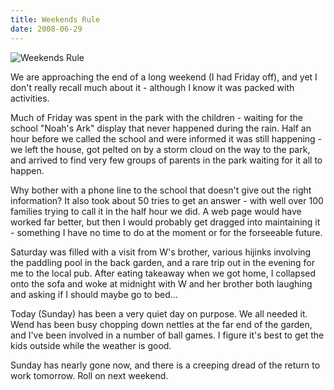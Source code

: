 ```yaml
---
title: Weekends Rule
date: 2008-06-29
---
```


![Weekends Rule](https://source.unsplash.com/2aFp6EWWs58/1600x900)

We are approaching the end of a long weekend (I had Friday off), and yet I don't really recall much about it - although I know it was packed with activities.

Much of Friday was spent in the park with the children - waiting for the school "Noah's Ark" display that never happened during the rain. Half an hour before we called the school and were informed it was still happening - we left the house, got pelted on by a storm cloud on the way to the park, and arrived to find very few groups of parents in the park waiting for it all to happen.

Why bother with a phone line to the school that doesn't give out the right information? It also took about 50 tries to get an answer - with well over 100 families trying to call it in the half hour we did. A web page would have worked far better, but then I would probably get dragged into maintaining it - something I have no time to do at the moment or for the forseeable future.

Saturday was filled with a visit from W's brother, various hijinks involving the paddling pool in the back garden, and a rare trip out in the evening for me to the local pub. After eating takeaway when we got home, I collapsed onto the sofa and woke at midnight with W and her brother both laughing and asking if I should maybe go to bed...

Today (Sunday) has been a very quiet day on purpose. We all needed it. Wend has been busy chopping down nettles at the far end of the garden, and I've been involved in a number of ball games. I figure it's best to get the kids outside while the weather is good.

Sunday has nearly gone now, and there is a creeping dread of the return to work tomorrow. Roll on next weekend.